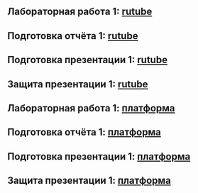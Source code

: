 ## Лабораторная работа 1: [rutube](https://rutube.ru/video/private/246599ef53ad1066d7c027e16ac4115b/?p=LmcOfZl-zpCzXpWBJjaZQg)
## Подготовка отчёта 1: [rutube](https://rutube.ru/video/private/cd35e2c293c130250d3556d65a0b6b77/?p=dp19sHvVcSAttnJ3yQg0Yg)
## Подготовка презентации 1: [rutube](https://rutube.ru/video/private/2acc2b5a5c57c431953bff0e6ca0d795/?p=28Zop-igf_aHXvy2F3kMzw)
## Защита презентации 1: [rutube](https://rutube.ru/video/private/b1d23833344098aec8b681093bdb0047/?p=_5yASw9kELGQdvwDhE0gHQ)

## Лабораторная работа 1: [платформа](https://plvideo.ru/watch?v=BzlPxDBOGFjz)
## Подготовка отчёта 1: [платформа](https://plvideo.ru/watch?v=6PDqROMvEbnP)
## Подготовка презентации 1: [платформа](https://plvideo.ru/watch?v=QI_Vy3TREFXX)
## Защита презентации 1: [платформа](https://plvideo.ru/watch?v=tnA8oBFbeQ-N)
